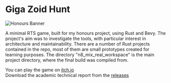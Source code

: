 # Giga Zoid Hunt
![Honours Banner](https://github.com/orangutanrider/GDPAbertayUndergrad-Honours/assets/99553929/679028ba-88c3-4d6e-9654-1ca6c3788b88)

A minimal RTS game, built for my honours project, using Rust and Bevy. The project's aim was to investigate the tools, with particular interest in architecture and maintainability. There are a number of Rust projects contained in the repo, most of them are small prototypes created for learning purposes. The directory "n8_mix_real_workspace" is the main project directory, where the final build was compiled from.

You can play the game on [itch.io](https://orangou.itch.io/hunt-the-giga-zoid)  
Download the academic technical report from the [releases](https://github.com/orangutanrider/giga_zoid_hunt/releases)
